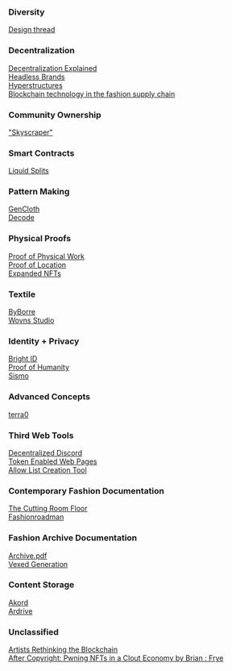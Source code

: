 ### Diversity

[Design thread](https://www.designthreads.report/)

### Decentralization

[Decentralization Explained](https://www.youtube.com/watch?v=SrA7XTDCtok)<br/>
[Headless Brands](https://otherinter.net/research/headless-brands/)<br/>
[Hyperstructures](https://jacob.energy/hyperstructures.html)<br/>
[Blockchain technology in the fashion supply chain](https://zuj35osrq635qzo4h2bmc2qqtpmhzv4fcdr45cdrc6opjuyi6uoq.arweave.net/zRO-ulGHt9hl3D6CwWoQm9h814UQ486IcRec9NMI9R0)<br/>

### Community Ownership

["Skyscraper"](https://arweave.net/A6onts8SZGAszM149CeLLnDqZvoRx-kxU_wjrFykRVc) <br/>

### Smart Contracts

[Liquid Splits](https://docs.0xsplits.xyz/modules/liquid)<br/>

### Pattern Making

[GenCloth](https://gencloth.com/)<br/>
[Decode](https://decodemfg.com/)<br/>


### Physical Proofs

[Proof of Physical Work](https://alliancedao.notion.site/Crypto-Web3-Startup-Ideas-2023-Edition-48d40ccadeeb42a48056659fcce109b1#6785d98467544da3a6935c40e0f1f73c)<br/>
[Proof of Location](https://www.youtube.com/watch?v=EJeMVh4tm1w&t=1s)<br/>
[Expanded NFTs](https://docs.zien.io/#intro)

### Textile

[ByBorre](https://create.byborre.com/)<br/>
[Wovns Studio](https://www.wovns.com/)


### Identity + Privacy

[Bright ID](https://www.brightid.org/)<br/>
[Proof of Humanity](https://www.proofofhumanity.org/)<br/>
[Sismo](https://www.sismo.io/)<br/>


### Advanced Concepts 

[terra0](https://kdn2cwwmoywc5dhcmwbree6aqnnc4qii6bjwbrq2k3utcosbmnga.arweave.net/UNuhWsx2LC6M4mWDEhPAg1ouQQjwU2DGGlbpMTpBY0w)<br/>

### Third Web Tools

[Decentralized Discord](https://www.console.xyz/)<br/>
[Token Enabled Web Pages](https://highlight.xyz/)<br/>
[Allow List Creation Tool](https://lanyard.org/)<br/>

### Contemporary Fashion Documentation

[The Cutting Room Floor](https://thecuttingroomfloor.com/)<br/>
[Fashionroadman](https://www.youtube.com/fashionroadman)<br/>

### Fashion Archive Documentation

[Archive.pdf](https://www.archivepdf.net/)<br/>
[Vexed Generation](https://arweave.net/GmYN1rF-D3qlrt1NgMDbwjf6XGmuAqa_E94tYlz7O4Y)<br/>

### Content Storage

[Akord](https://v2.akord.com/sign-in?uid=424e1c94-7db2-4180-92d3-e0eeeafaf3e0)<br/>
[Ardrive](https://ardrive.io/)<br/>

### Unclassified 

[Artists Rethinking the Blockchain](https://arweave.net/eszZGau66O3s0F7-UHFUndAxKJzg3M5oLV2BHaiaXtI)<br/>
[After Copyright: Pwning NFTs in a Clout Economy by Brian : Frye](https://arweave.net/ODBq-kuCdt5bmQPNJCWSPlud-5ZyKPgGXYPgsNeWCzk)
